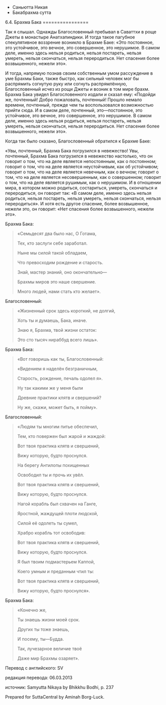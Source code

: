 









* Саньютта Никая
* Бакабрахма сутта


6\.4\. Брахма Бака
\=\=\=\=\=\=\=\=\=\=\=\=\=\=\=\=



Так я слышал\. Однажды Благословенный пребывал в Саваттхи в роще Джеты в монастыре Анатхапиндики\. И тогда такое пагубное спекулятивное воззрение возникло в Брахме Баке: «Это постоянное, это устойчивое, это вечное, это совершенное, это нерушимое\. В самом деле, именно здесь нельзя родиться, нельзя постареть, нельзя умереть, нельзя скончаться, нельзя переродиться\. Нет спасения более возвышенного, нежели это»\.


И тогда, напрямую познав своим собственным умом рассуждение в уме Брахмы Баки, также быстро, как сильный человек мог бы распрямить согнутую руку или согнуть распрямлённую, Благословенный исчез из рощи Джеты и возник в том мире брахм\. Брахма Бака увидел Благословенного издали и сказал ему: «Подойди же, почтенный\! Добро пожаловать, почтенный\! Прошло немало времени, почтенный, прежде чем ты воспользовался возможностью прийти сюда\. И в самом деле, почтенный, это—постоянное, это устойчивое, это вечное, это совершенное, это нерушимое\. В самом деле, именно здесь нельзя родиться, нельзя постареть, нельзя умереть, нельзя скончаться, нельзя переродиться\. Нет спасения более возвышенного, нежели это»\.


Когда так было сказано, Благословенный обратился к Брахме Баке:


«Увы, почтенный, Брахма Бака погрузился в невежество\! Увы, почтенный, Брахма Бака погрузился в невежество настолько, что он говорит о том, что на деле является непостоянным, как о постоянном; говорит о том, что на деле является неустойчивым, как об устойчивом; говорит о том, что на деле является невечным, как о вечном; говорит о том, что на деле является несовершенным, как о совершенном; говорит о том, что на деле является рушимым, как о нерушимом\. И в отношении мира, в котором можно родиться, состариться, умереть, скончаться и переродиться, он говорит так: «В самом деле, именно здесь нельзя родиться, нельзя постареть, нельзя умереть, нельзя скончаться, нельзя переродиться»\. И хотя есть другое спасение, более возвышенное, нежели это, он говорит: «Нет спасения более возвышенного, нежели это»\.


Брахма Бака:



> «Семьдесят два было нас, О Готама,  
> 
> Тех, кто заслуги себе заработал\.  
> 
> Ныне мы силой такой обладаем,  
> 
> Что превосходим рождение и старость\.  
> 
> Знай, мастер знаний, оно окончательно—  
> 
> Брахмы миров это наше свершение\.  
> 
> Много людей, нами стать кто желает»\.


Благословенный:



> «Жизненный срок здесь короткий, не долгий,  
> 
> Хоть ты и думаешь, Бака, иначе\.  
> 
> Знаю я, Брахма, твой жизни остаток:  
> 
> Это сто тысяч нираббуд всего лишь»\.


Брахма Бака:



> «Вот говоришь как ты, Благословенный:  
> 
> «Видением я наделён безграничным,  
> 
> Старость, рождение, печаль одолел я»\.  
> 
> Ну так какими же у меня были  
> 
> Древние практики клятв и свершений?  
> 
> Ну же, скажи, может быть, я пойму»\.


Благословенный:



> «Людям ты многим питье обеспечил,  
> 
> Тем, кто повержен был жарой и жаждой:  
> 
> Вот твоя практика клятв и свершений,  
> 
> Вижу которую, будто проснулся\.  
> 
>   
> 
> На берегу Антилопы похищенных  
> 
> Освободил ты и прочь их увёл\.  
> 
> Вот твоя практика клятв и свершений,  
> 
> Вижу которую, будто проснулся\.  
> 
>   
> 
> Нагой корабль был схвачен на Ганге,  
> 
> Яростной, жаждущей плоти людской,  
> 
> Силой её одолеть ты сумел,  
> 
> Храбро корабль тот освободив:  
> 
> Вот твоя практика клятв и свершений,  
> 
> Вижу которую, будто проснулся\.  
> 
>   
> 
> Я был твоим подмастерьем Каппой,  
> 
> Коего умным и преданным чтил ты:  
> 
> Вот твоя практика клятв и свершений,  
> 
> Вижу которую, будто проснулся»\.


Брахма Бака:



> «Конечно же,  
> 
> Ты знаешь жизни моей срок\.  
> 
> Других ты тоже знаешь,  
> 
> И посему, ты—Будда\.  
> 
> Так, лучезарное величие твоё  
> 
> Даже мир Брахмы озаряет»\.



Перевод с английского: SV


редакция перевода: 06\.03\.2013


источник: Samyutta Nikaya by Bhikkhu Bodhi, p\. 237


Prepared for SuttaCentral by Aminah Borg\-Luck\.






